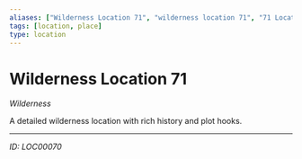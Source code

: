 ```yaml
---
aliases: ["Wilderness Location 71", "wilderness location 71", "71 Location Wilderness"]
tags: [location, place]
type: location
---
```


# Wilderness Location 71

*Wilderness*

A detailed wilderness location with rich history and plot hooks.

---
*ID: LOC00070*